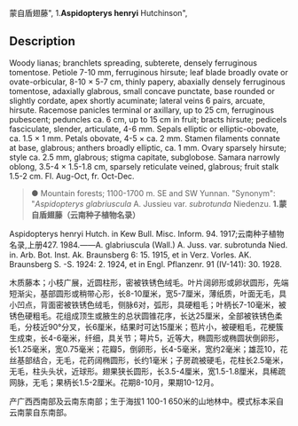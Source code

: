 蒙自盾翅藤",
1.**Aspidopterys henryi** Hutchinson",

## Description
Woody lianas; branchlets spreading, subterete, densely ferruginous tomentose. Petiole 7-10 mm, ferruginous hirsute; leaf blade broadly ovate or ovate-orbicular, 8-10 × 5-7 cm, thinly papery, abaxially densely ferruginous tomentose, adaxially glabrous, small concave punctate, base rounded or slightly cordate, apex shortly acuminate; lateral veins 6 pairs, arcuate, hirsute. Racemose panicles terminal or axillary, up to 25 cm, ferruginous pubescent; peduncles ca. 6 cm, up to 15 cm in fruit; bracts hirsute; pedicels fasciculate, slender, articulate, 4-6 mm. Sepals elliptic or elliptic-obovate, ca. 1.5 × 1 mm. Petals obovate, 4-5 × ca. 2 mm. Stamen filaments connate at base, glabrous; anthers broadly elliptic, ca. 1 mm. Ovary sparsely hirsute; style ca. 2.5 mm, glabrous; stigma capitate, subglobose. Samara narrowly oblong, 3.5-4 × 1.5-1.8 cm, sparsely reticulate veined, glabrous; fruit stalk 1.5-2 cm. Fl. Aug-Oct, fr. Oct-Dec.

> ● Mountain forests; 1100-1700 m. SE and SW Yunnan.
  "Synonym": "*Aspidopterys glabriuscula* A. Jussieu var. *subrotunda* Niedenzu.
**1.蒙自盾翅藤（云南种子植物名录）**

Aspidopterys henryi Hutch. in Kew Bull. Misc. Inform. 94. 1917;云南种子植物名录,上册427. 1984.——A. glabriuscula (Wall.) A. Juss. var. subrotunda Nied. in. Arb. Bot. Inst. Ak. Braunsberg 6: 15. 1915, et in Verz. Vorles. AK. Braunsberg S. -S. 1924: 2. 1924, et in Engl. Pflanzenr. 91 (IV-141): 30. 1928.

木质藤本；小枝广展，近圆柱形，密被铁锈色绒毛。叶片阔卵形或卵状圆形，先端短渐尖，基部圆形或稍带心形，长8-10厘米，宽5-7厘米，薄纸质，叶面无毛，具小凹点，背面密被铁锈色绒毛，侧脉6对，弧形，具硬粗毛；叶柄长7-10毫米，被锈色硬粗毛。花组成顶生或腋生的总状圆锥花序，长达25厘米，全部被铁锈色柔毛，分枝近90°分叉，长6厘米，结果时可达15厘米；苞片小，被硬粗毛，花梗簇生成束，长4-6毫米，纤细，具关节；萼片5，近等大，椭圆形或椭圆状倒卵形，长1.25毫米，宽0.75毫米；花瓣5，倒卵形，长4-5毫米，宽约2毫米；雄蕊10，花丝基部结合，无毛，花药阔椭圆形，长约1毫米；子房疏被硬毛，花柱长2.5毫米，无毛，柱头头状，近球形。翅果狭长圆形，长3.5-4厘米，宽1.5-1.8厘米，具稀疏网脉，无毛；果柄长1.5-2厘米。花期8-10月，果期10-12月。

产广西西南部及云南东南部；生于海拔1 100-1 650米的山地林中。模式标本采自云南蒙自东南部。
